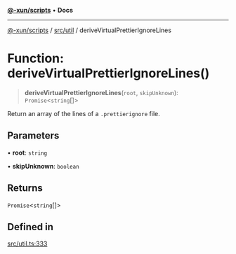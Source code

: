 [**@-xun/scripts**](../../../README.md) • **Docs**

***

[@-xun/scripts](../../../README.md) / [src/util](../README.md) / deriveVirtualPrettierIgnoreLines

# Function: deriveVirtualPrettierIgnoreLines()

> **deriveVirtualPrettierIgnoreLines**(`root`, `skipUnknown`): `Promise`\<`string`[]\>

Return an array of the lines of a `.prettierignore` file.

## Parameters

• **root**: `string`

• **skipUnknown**: `boolean`

## Returns

`Promise`\<`string`[]\>

## Defined in

[src/util.ts:333](https://github.com/Xunnamius/xscripts/blob/e4a1e0b3d6a20ae598f5a6feb2cf2b7ba077b6a7/src/util.ts#L333)
